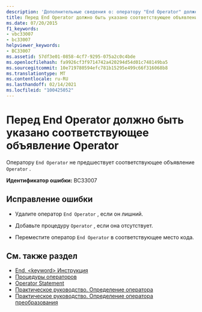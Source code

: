 ```yaml
---
description: 'Дополнительные сведения о: оператору "End Operator" должен предшествовать соответствующий "operator"'
title: Перед End Operator должно быть указано соответствующее объявление Operator
ms.date: 07/20/2015
f1_keywords:
- vbc33007
- bc33007
helpviewer_keywords:
- BC33007
ms.assetid: 57df3e01-0858-4cf7-9295-075a2c0c4bde
ms.openlocfilehash: fa9926cf3f9714742a420294d54d01c748149ba5
ms.sourcegitcommit: 10e719780594efc781b15295e499c66f316068b8
ms.translationtype: MT
ms.contentlocale: ru-RU
ms.lasthandoff: 02/14/2021
ms.locfileid: "100425052"
---
```

# <a name="end-operator-must-be-preceded-by-a-matching-operator"></a>Перед End Operator должно быть указано соответствующее объявление Operator

Оператору `End Operator` не предшествует соответствующее объявление `Operator` .  
  
 **Идентификатор ошибки:** BC33007  
  
## <a name="to-correct-this-error"></a>Исправление ошибки  
  
- Удалите оператор `End Operator` , если он лишний.  
  
- Добавьте процедуру `Operator` , если она отсутствует.  
  
- Переместите оператор `End Operator` в соответствующее место кода.  
  
## <a name="see-also"></a>См. также раздел

- [End, \<keyword> Инструкция](../language-reference/statements/end-keyword-statement.md)
- [Процедуры операторов](../programming-guide/language-features/procedures/operator-procedures.md)
- [Operator Statement](../language-reference/statements/operator-statement.md)
- [Практическое руководство. Определение оператора](../programming-guide/language-features/procedures/how-to-define-an-operator.md)
- [Практическое руководство. Определение оператора преобразования](../programming-guide/language-features/procedures/how-to-define-a-conversion-operator.md)
